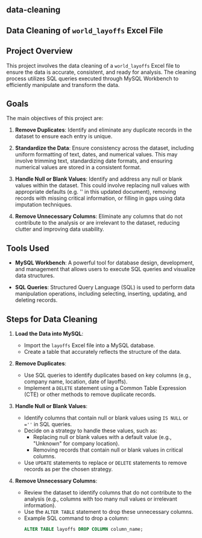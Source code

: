 ## data-cleaning

## Data Cleaning of `world_layoffs` Excel File

## Project Overview
This project involves the data cleaning of a `world_layoffs` Excel file to ensure the data is accurate, consistent, and ready for analysis. The cleaning process utilizes SQL queries executed through MySQL Workbench to efficiently manipulate and transform the data.

## Goals
The main objectives of this project are:

1. **Remove Duplicates**: Identify and eliminate any duplicate records in the dataset to ensure each entry is unique.
  
2. **Standardize the Data**: Ensure consistency across the dataset, including uniform formatting of text, dates, and numerical values. This may involve trimming text, standardizing date formats, and ensuring numerical values are stored in a consistent format.
  
3. **Handle Null or Blank Values**: Identify and address any null or blank values within the dataset. This could involve replacing null values with appropriate defaults (e.g. '' in this updated document), removing records with missing critical information, or filling in gaps using data imputation techniques.
  
4. **Remove Unnecessary Columns**: Eliminate any columns that do not contribute to the analysis or are irrelevant to the dataset, reducing clutter and improving data usability.

## Tools Used
- **MySQL Workbench**: A powerful tool for database design, development, and management that allows users to execute SQL queries and visualize data structures.
  
- **SQL Queries**: Structured Query Language (SQL) is used to perform data manipulation operations, including selecting, inserting, updating, and deleting records.

## Steps for Data Cleaning

1. **Load the Data into MySQL**:
   - Import the `layoffs` Excel file into a MySQL database.
   - Create a table that accurately reflects the structure of the data.

2. **Remove Duplicates**:
   - Use SQL queries to identify duplicates based on key columns (e.g., company name, location, date of layoffs).
   - Implement a `DELETE` statement using a Common Table Expression (CTE) or other methods to remove duplicate records.
  
3. **Handle Null or Blank Values**:
   - Identify columns that contain null or blank values using `IS NULL` or `=''` in SQL queries.
   - Decide on a strategy to handle these values, such as:
     - Replacing null or blank values with a default value (e.g., "Unknown" for company location).
     - Removing records that contain null or blank values in critical columns.
   - Use `UPDATE` statements to replace or `DELETE` statements to remove records as per the chosen strategy.

4. **Remove Unnecessary Columns**:
   - Review the dataset to identify columns that do not contribute to the analysis (e.g., columns with too many null values or irrelevant information).
   - Use the `ALTER TABLE` statement to drop these unnecessary columns.
   - Example SQL command to drop a column:
     ```sql
     ALTER TABLE layoffs DROP COLUMN column_name;
